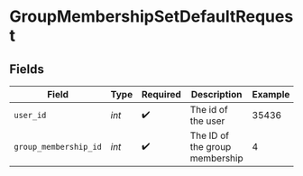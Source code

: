 # GroupMembershipSetDefaultRequest


## Fields

| Field                          | Type                           | Required                       | Description                    | Example                        |
| ------------------------------ | ------------------------------ | ------------------------------ | ------------------------------ | ------------------------------ |
| `user_id`                      | *int*                          | :heavy_check_mark:             | The id of the user             | 35436                          |
| `group_membership_id`          | *int*                          | :heavy_check_mark:             | The ID of the group membership | 4                              |